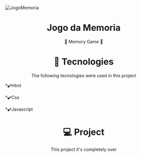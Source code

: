 ![JogoMemoria](https://user-images.githubusercontent.com/61412309/132990299-9c22b968-3310-4565-b666-4d204dbcf87e.gif)

<h1 align="center">Jogo da Memoria </h1>
<p align="center"> 🎉 Memory Game 🥳 </p>

<h1 align="center">🚀 Tecnologies</h1>
<p align="center">The following tecnologies were used in this project</p>
<p>*✔️Html</p>
<p>*✔️Css</p>
<p>*✔️Javascript</p>

<h1 align="center"> 💻 Project </h1>
<p align="center"> This project it's completely over </p>


